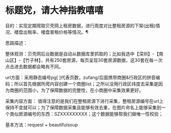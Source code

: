 # 标题党，请大神指教嘻嘻

目的：实现定期爬取贝壳网上租房数据，进行周度对比整租房源的下架(出租)情况、楼盘出租率、楼盘普租价格等情况。¶

思路描述：

整体观测：贝壳网后台数据是自动从数据库里抓取的；比如我选中【深圳】-【南山区】-【竹子林】，共有250套房源，每页呈现30套房源数据，这30套在每一次点击进去数据都会略有不同。

url方面：采用静态编号pg[ ]代表页数，zufang/后面携带商圈&行政区的拼音编码；所以首先根据所爬内容创建一个商圈list；之所以没用行政区纬度去采集是因为商圈的范围小，为了保障数据的完整性，在小商圈中采集效果更好。

采集内容方面： 值得注意的是我们在整租房源下进行采集，整租房源编号在url上保持不变就可以；为了保障数据采集且能够有效去重，在图片命名上能够采集到一个类似房源编号的东西：SZXXXXXXXXX；这个数据能够帮我们做唯一性校验；

基本方法：request + beautifulsoup
